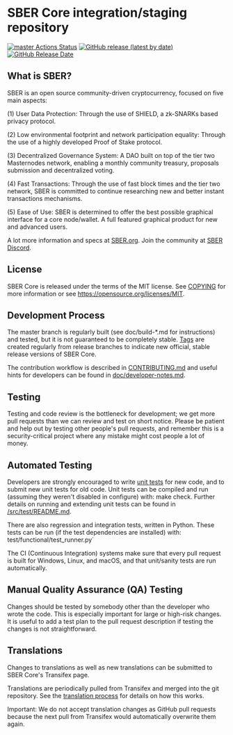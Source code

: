 SBER Core integration/staging repository
=====================================

[![master Actions Status](https://github.com/SBER-Project/SBER/workflows/CI%20Actions%20for%20SBER/badge.svg)](https://github.com/SBER-Project/SBER/actions)
[![GitHub release (latest by date)](https://img.shields.io/github/v/release/SBER-Project/sber?color=%235c4b7d&cacheSeconds=3600)](https://github.com/SBER-Project/SBER/releases)
[![GitHub Release Date](https://img.shields.io/github/release-date/SBER-Project/sber?color=%235c4b7d&cacheSeconds=3600)](https://github.com/SBER-Project/SBER/releases)

## What is SBER?

SBER is an open source community-driven cryptocurrency, focused on five main aspects:

(1) User Data Protection: Through the use of SHIELD, a zk-SNARKs based privacy protocol.

(2) Low environmental footprint and network participation equality: Through the use of a highly developed Proof of Stake protocol.

(3) Decentralized Governance System: A DAO built on top of the tier two Masternodes network, enabling a monthly community treasury, proposals submission and decentralized voting.

(4) Fast Transactions: Through the use of fast block times and the tier two network, SBER is committed to continue researching new and better instant transactions mechanisms.

(5) Ease of Use: SBER is determined to offer the best possible graphical interface for a core node/wallet. A full featured graphical product for new and advanced users.

A lot more information and specs at [SBER.org](https://www.sber.org/). Join the community at [SBER Discord](https://discordapp.com/invite/jzqVsJd).

## License
SBER Core is released under the terms of the MIT license. See [COPYING](https://github.com/SBER-Project/SBER/blob/master/COPYING) for more information or see https://opensource.org/licenses/MIT.

## Development Process

The master branch is regularly built (see doc/build-*.md for instructions) and tested, but it is not guaranteed to be completely stable. [Tags](https://github.com/SBER-Project/SBER/tags) are created regularly from release branches to indicate new official, stable release versions of SBER Core.

The contribution workflow is described in [CONTRIBUTING.md](https://github.com/SBER-Project/SBER/blob/master/CONTRIBUTING.md) and useful hints for developers can be found in [doc/developer-notes.md](https://github.com/SBER-Project/SBER/blob/master/doc/developer-notes.md).

## Testing

Testing and code review is the bottleneck for development; we get more pull requests than we can review and test on short notice. Please be patient and help out by testing other people's pull requests, and remember this is a security-critical project where any mistake might cost people a lot of money.

## Automated Testing

Developers are strongly encouraged to write [unit tests](https://github.com/SBER-Project/SBER/blob/master/src/test/README.md) for new code, and to submit new unit tests for old code. Unit tests can be compiled and run (assuming they weren't disabled in configure) with: make check. Further details on running and extending unit tests can be found in [/src/test/README.md](https://github.com/SBER-Project/SBER/blob/master/src/test/README.md).

There are also regression and integration tests, written in Python. These tests can be run (if the test dependencies are installed) with: test/functional/test_runner.py`

The CI (Continuous Integration) systems make sure that every pull request is built for Windows, Linux, and macOS, and that unit/sanity tests are run automatically.

## Manual Quality Assurance (QA) Testing

Changes should be tested by somebody other than the developer who wrote the code. This is especially important for large or high-risk changes. It is useful to add a test plan to the pull request description if testing the changes is not straightforward.

## Translations

Changes to translations as well as new translations can be submitted to SBER Core's Transifex page.

Translations are periodically pulled from Transifex and merged into the git repository. See the [translation process](https://github.com/SBER-Project/SBER/blob/master/doc/translation_process.md) for details on how this works.

Important: We do not accept translation changes as GitHub pull requests because the next pull from Transifex would automatically overwrite them again.
